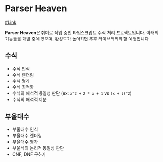 # Parser Heaven

[#Link](https://parser-heaven.netlify.app/)

**Parser Heaven**은 취미로 작업 중인 타입스크립트 수식 처리 프로젝트입니다. 아래의 기능들을 개발 중에 있으며, 완성도가 높아지면 추후 라이브러리화 할 예정입니다.

## 수식

- 수식 인식
- 수식 렌더링
- 수식 평가
- 수식 최적화
- 수식의 해석적 동일성 판단 (ex: `x^2 + 2 * x + 1` vs `(x + 1)^2`)
- 수식의 해석적 미분

## 부울대수

- 부울대수 인식
- 부울대수 렌더링
- 부울대수 평가
- 부울식의 논리적 동일성 판단
- CNF, DNF 구하기

